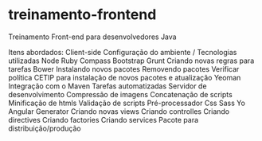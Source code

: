# treinamento-frontend
Treinamento Front-end para desenvolvedores Java

Itens abordados:
Client-side
Configuração do ambiente / Tecnologias utilizadas
Node
Ruby
Compass
Bootstrap
Grunt
Criando novas regras para tarefas
Bower
Instalando novos pacotes
Removendo pacotes
Verificar política CETIP para instalação de novos pacotes e atualização
Yeoman
Integração com o Maven
Tarefas automatizadas
Servidor de desenvolvimento
Compressão de imagens
Concatenação de scripts
Minificação de htmls
Validação de scripts
Pré-processador Css
Sass
Yo Angular Generator
Criando novas views
Criando controlles
Criando directives
Criando factories
Criando services
Pacote para distribuição/produção

